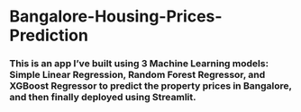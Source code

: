 # Bangalore-Housing-Prices-Prediction
### This is an app I’ve built using 3 Machine Learning models: Simple Linear Regression, Random Forest Regressor, and XGBoost Regressor to predict the property prices in Bangalore, and then finally deployed using Streamlit.
